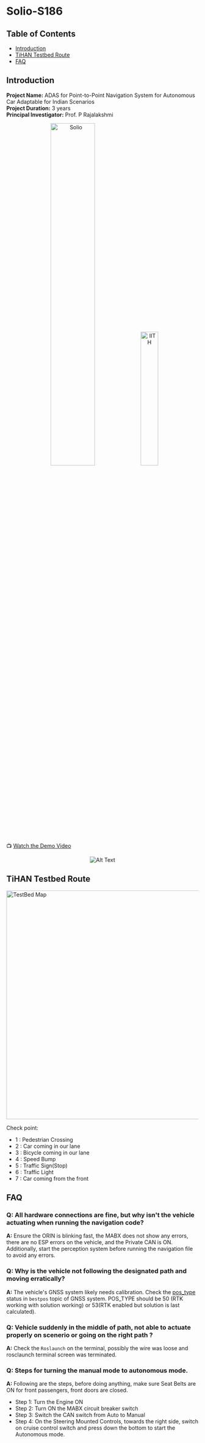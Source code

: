 # Solio-S186

## Table of Contents
- [Introduction](#introduction)
- [TiHAN Testbed Route](#tihan-testbed-route)
- [FAQ](#FAQ)

## Introduction

**Project Name:** ADAS for Point-to-Point Navigation System for Autonomous Car Adaptable for Indian Scenarios  <br/>
**Project Duration:** 3 years <br/>
**Principal Investigator:** Prof. P Rajalakshmi <br/>

<p align="center">
  <img src="https://cdn.wheel-size.com/automobile/body/suzuki-solio-bandit-2020-2022-1626347862.1116588.jpg" alt="Solio" width="48%" />
  <img src="https://github.com/nineRishav/Solio-S186/blob/master/media/IITHLogo_V.png" alt="IITH" width="30%" />
</p>

📺 [Watch the Demo Video](https://github.com/nineRishav/Solio-S186/blob/master/media/GUI-demo.webm)

<div style="text-align: center;">
  <img src="media/Demo-PC-view.gif" alt="Alt Text"/>
</div>




## TiHAN Testbed Route

<img src="https://github.com/nineRishav/Solio-S186/blob/master/media/RouteMap.png" alt="TestBed Map" height="600">

Check point:
- 1 : Pedestrian Crossing
- 2 : Car coming in our lane
- 3 : Bicycle coming in our lane
- 4 : Speed Bump
- 5 : Traffic Sign(Stop)
- 6 : Traffic Light
- 7 : Car coming from the front
  
## FAQ

### Q: All hardware connections are fine, but why isn't the vehicle actuating when running the navigation code?
**A:** Ensure the ORIN is blinking fast, the MABX does not show any errors, there are no ESP errors on the vehicle, and the Private CAN is ON. Additionally, start the perception system before running the navigation file to avoid any errors.

### Q: Why is the vehicle not following the designated path and moving erratically?
**A:** The vehicle's GNSS system likely needs calibration. Check the [pos_type](https://docs.novatel.com/OEM7/Content/Logs/BESTPOS.htm#Position_VelocityType) status in `bestpos` topic of GNSS system. POS_TYPE should be 50 (RTK working with solution working) or 53(RTK enabled but solution is last calculated).

### Q: Vehicle suddenly in the middle of path, not able to actuate properly on scenerio or going on the right path ? 
**A:** Check the `Roslaunch` on the terminal, possibly the wire was loose and rosclaunch terminal screen was terminated.

### Q: Steps for turning the manual mode to autonomous mode.
**A:** Following are the steps, before doing anything, make sure Seat Belts are ON for front passengers, front doors are closed.
- Step 1: Turn the Engine ON
- Step 2: Turn ON the MABX circuit breaker switch
- Step 3: Switch the CAN switch from Auto to Manual
- Step 4: On the Steering Mounted Controls, towards the right side, switch on cruise control switch and press down the bottom to start the Autonomous mode. 
